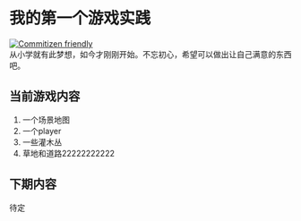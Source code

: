 # 我的第一个游戏实践
[![Commitizen friendly](https://img.shields.io/badge/commitizen-friendly-brightgreen.svg)](http://commitizen.github.io/cz-cli/)<br />
从小学就有此梦想，如今才刚刚开始。不忘初心，希望可以做出让自己满意的东西吧。

## 当前游戏内容
1. 一个场景地图
2. 一个player
3. 一些灌木丛
4. 草地和道路22222222222

## 下期内容
待定